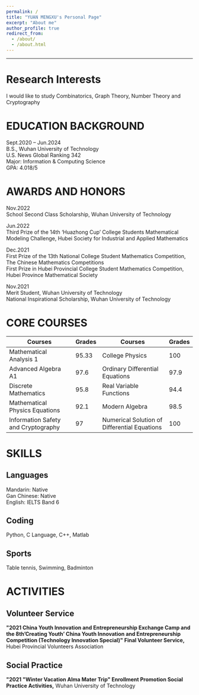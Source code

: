 ```yaml
---
permalink: /
title: "YUAN MENGXU's Personal Page"
excerpt: "About me"
author_profile: true
redirect_from: 
  - /about/
  - /about.html
---
```


---

**Research Interests**
=====
I would like to study Combinatorics, Graph Theory, Number Theory and Cryptography




**EDUCATION BACKGROUND**
=====
Sept.2020 – Jun.2024  
B.S., Wuhan University of Technology  
U.S. News Global Ranking 342   
Major: Information & Computing Science  
GPA: 4.018/5



**AWARDS AND HONORS**
======
Nov.2022  
School Second Class Scholarship, Wuhan University of Technology  

Jun.2022  
Third Prize of the 14th ‘Huazhong Cup’ College Students Mathematical Modeling
Challenge, Hubei Society for Industrial and Applied Mathematics  

Dec.2021  
First Prize of the 13th National College Student Mathematics Competition, The Chinese Mathematics Competitions  
First Prize in Hubei Provincial College Student Mathematics Competition, Hubei Province Mathematical Society  

Nov.2021  
Merit Student, Wuhan University of Technology  
National Inspirational Scholarship, Wuhan University of Technology  



**CORE COURSES**
=====

| Courses | Grades | Courses | Grades |  
|  ---  | ---  | --- | --- |
| Mathematical Analysis 1 | 95.33 | College Physics | 100 |  
| Advanced Algebra A1 | 97.6 | Ordinary Differential Equations | 97.9 |
| Discrete Mathematics | 95.8 |  Real Variable Functions | 94.4 |
| Mathematical Physics Equations | 92.1 |  Modern Algebra | 98.5 |
| Information Safety and Cryptography | 97 | Numerical Solution of Differential Equations | 100 | 



SKILLS
=====

Languages
---
Mandarin: Native  
Gan Chinese: Native  
English: IELTS Band 6  

Coding
---
Python, C Language, C++, Matlab  

Sports
---
Table tennis, Swimming, Badminton



ACTIVITIES
=====

Volunteer Service
---
**"2021 China Youth Innovation and Entrepreneurship Exchange Camp and the 8th’Creating Youth’ China Youth Innovation and Entrepreneurship Competition (Technology Innovation Special)" Final Volunteer Service,** Hubei Provincial Volunteers Association

Social Practice
---
**"2021 "Winter Vacation Alma Mater Trip" Enrollment Promotion Social Practice Activities,** Wuhan University of Technology
